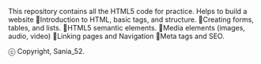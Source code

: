 This repository contains all the HTML5 code for practice.
Helps to build a website
🎯Introduction to HTML, basic tags, and structure.
🎯Creating forms, tables, and lists.
🎯HTML5 semantic elements.
🎯Media elements (images, audio, video)
🎯Linking pages and Navigation
🎯Meta tags and SEO.

ⓒ Copyright, Sania_52.
